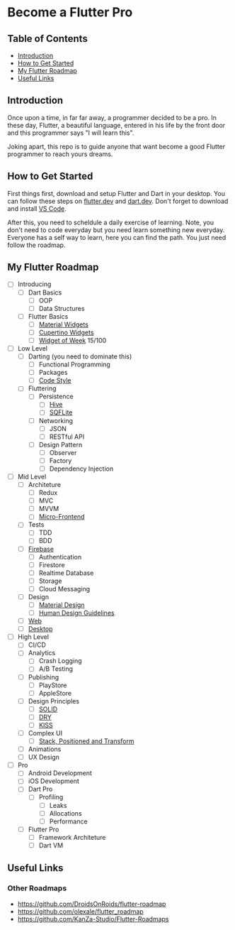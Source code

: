 # Become a Flutter Pro

## Table of Contents

- [Introduction](#introduction)
- [How to Get Started](#how-to-get-started)
- [My Flutter Roadmap](#my-flutter-roadmap)
- [Useful Links](#useful-links)

## Introduction
Once upon a time, in far far away, a programmer decided to be a pro. In these day, Flutter, a beautiful language, entered in his life by the front door and this programmer says "I will learn this".

Joking apart, this repo is to guide anyone that want become a good Flutter programmer to reach yours dreams.

## How to Get Started
First things first, download and setup Flutter and Dart in your desktop. You can follow these steps on [flutter.dev](https://flutter.dev/docs/get-started/install) and [dart.dev](https://dart.dev/get-dart). Don't forget to download and install [VS Code](https://code.visualstudio.com/). 

After this, you need to scheldule a daily exercise of learning. Note, you don't need to code everyday but you need learn something new everyday. Everyone has a self way to learn, here you can find the path. You just need follow the roadmap.

## My Flutter Roadmap
- [ ] Introducing
  - [ ] Dart Basics
    - [ ] OOP
    - [ ] Data Structures
  - [ ] Flutter Basics
    - [ ] [Material Widgets](https://flutter.dev/docs/development/ui/widgets/material)
    - [ ] [Cupertino Widgets](https://flutter.dev/docs/development/ui/widgets/cupertino)
    - [ ] [Widget of Week](https://www.youtube.com/playlist?list=PLjxrf2q8roU23XGwz3Km7sQZFTdB996iG) 15/100
- [ ] Low Level
  - [ ] Darting (you need to dominate this)
    - [ ] Functional Programming
    - [ ] Packages
    - [ ] [Code Style](https://dart.dev/guides/language/effective-dart)
  - [ ] Fluttering
    - [ ] Persistence
      - [ ] [Hive](https://pub.dev/packages/hive)
      - [ ] [SQFLite](https://pub.dev/packages/sqflite)
    - [ ] Networking
      - [ ] JSON
      - [ ] RESTful API
    - [ ] Design Pattern
      - [ ] Observer
      - [ ] Factory
      - [ ] Dependency Injection
- [ ] Mid Level
  - [ ] Architeture
    - [ ] Redux
    - [ ] MVC
    - [ ] MVVM
    - [ ] [Micro-Frontend](https://github.com/toshiossada/flutter_micro_frontend)
  - [ ] Tests
    - [ ] TDD
    - [ ] BDD
  - [ ] [Firebase](https://firebase.flutter.dev/docs/overview)
    - [ ] Authentication
    - [ ] Firestore
    - [ ] Realtime Database
    - [ ] Storage
    - [ ] Cloud Messaging
  - [ ] Design 
    - [ ] [Material Design](https://material.io/design)
    - [ ] [Human Design Guidelines](https://developer.apple.com/design/human-interface-guidelines/ios/overview/themes/)
  - [ ] [Web](https://flutter.dev/docs/get-started/codelab-web)
  - [ ] [Desktop](https://codelabs.developers.google.com/codelabs/flutter-github-graphql-client#0)
- [ ] High Level
  - [ ] CI/CD
  - [ ] Analytics
    - [ ] Crash Logging
    - [ ] A/B Testing
  - [ ] Publishing
    - [ ] PlayStore
    - [ ] AppleStore
  - [ ] Design Principles
    - [ ] [SOLID](https://en.wikipedia.org/wiki/SOLID)
    - [ ] [DRY](https://en.wikipedia.org/wiki/Don%27t_repeat_yourself)
    - [ ] [KISS](https://en.wikipedia.org/wiki/KISS_principle)
  - [ ] Complex UI
    - [ ] [Stack, Positioned and Transform](https://youtu.be/FCyoHclCqc8)
  - [ ] Animations
  - [ ] UX Design
- [ ] Pro
  - [ ] Android Development
  - [ ] iOS Development
  - [ ] Dart Pro
    - [ ] Profiling
      - [ ] Leaks
      - [ ] Allocations
      - [ ] Performance
  - [ ] Flutter Pro
    - [ ] Framework Architeture
    - [ ] Dart VM
  
## Useful Links
### Other Roadmaps
* https://github.com/DroidsOnRoids/flutter-roadmap
* https://github.com/olexale/flutter_roadmap
* https://github.com/KanZa-Studio/Flutter-Roadmaps
